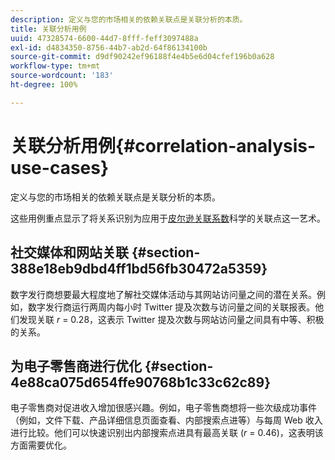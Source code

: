 ```yaml
---
description: 定义与您的市场相关的依赖关联点是关联分析的本质。
title: 关联分析用例
uuid: 47328574-6600-44d7-8fff-feff3097488a
exl-id: d4834350-8756-44b7-ab2d-64f86134100b
source-git-commit: d9df90242ef96188f4e4b5e6d04cfef196b0a628
workflow-type: tm+mt
source-wordcount: '183'
ht-degree: 100%

---
```


# 关联分析用例{#correlation-analysis-use-cases}

定义与您的市场相关的依赖关联点是关联分析的本质。

这些用例重点显示了将关系识别为应用于[皮尔逊关联系数](../../../../home/c-get-started/c-analysis-vis/c-correlation-analysis/c-correlation-pearsons.md#concept-5996cb8c89fd4df5b47b7318e7a1d29c)科学的关联点这一艺术。

## 社交媒体和网站关联 {#section-388e18eb9dbd4ff1bd56fb30472a5359}

数字发行商想要最大程度地了解社交媒体活动与其网站访问量之间的潜在关系。例如，数字发行商运行两周内每小时 Twitter 提及次数与访问量之间的关联报表。他们发现关联 *r* = 0.28，这表示 Twitter 提及次数与网站访问量之间具有中等、积极的关系。

## 为电子零售商进行优化  {#section-4e88ca075d654ffe90768b1c33c62c89}

电子零售商对促进收入增加很感兴趣。例如，电子零售商想将一些次级成功事件（例如，文件下载、产品详细信息页面查看、内部搜索点进等）与每周 Web 收入进行比较。他们可以快速识别出内部搜索点进具有最高关联 (*r* = 0.46)，这表明该方面需要优化。
